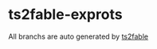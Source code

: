 # ts2fable-exprots
All branchs are auto generated by [ts2fable](https://github.com/fable-compiler/ts2fable)
